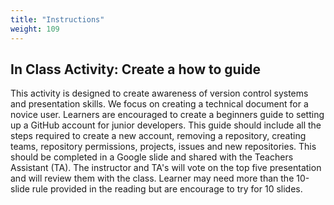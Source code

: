 ```yaml
---
title: "Instructions"
weight: 109
---
```


## In Class Activity: Create a how to guide 
This activity is designed to create awareness of version control systems and presentation skills. 
We focus on creating a technical document for a novice user. Learners are encouraged to create a beginners guide to setting up a GitHub account for junior developers. This guide should include all the steps required to create a new account, removing a repository, creating teams, repository permissions, projects, issues and new repositories. This should be completed in a Google slide and shared with the Teachers Assistant (TA). The instructor and TA's will vote on the top five presentation and will review them with the class. Learner may need more than the 10-slide rule provided in the reading but are encourage to try for 10 slides.



